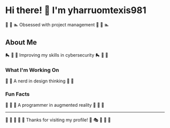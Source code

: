 # Hi there! 👋 I'm yharruomtexis981

🥊 🎳 🏊 Obsessed with project management 🥊 🎳 🏊

## About Me
🛼 🚴 🎱 Improving my skills in cybersecurity 🛼 🚴 🎱

### What I'm Working On
🏏 🎨 A nerd in design thinking 🏏 🎨

### Fun Facts
🌟 🥋 🏸 A programmer in augmented reality 🌟 🥋 🏸

---
🚣 🎣 🎱 🚀 🥋 Thanks for visiting my profile! 🏏 🎭 🎨 🛶 🚴
